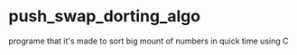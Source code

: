 # push_swap_dorting_algo
programe that it's made to sort big mount of numbers in quick time using C
